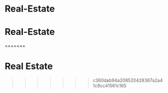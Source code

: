 
# Real-Estate
# Real-Estate
=======
# Real Estate
>>>>>>> c360dab94a208520428367a2a41c9cc41561c165
